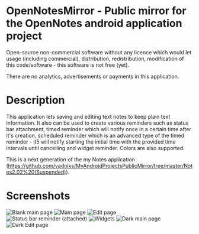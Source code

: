 # OpenNotesMirror - Public mirror for the OpenNotes android application project

Open-source non-commercial software without any licence which would let usage (including commercial),
distribution, redistribution, modification of this code/software - this software is not free (yet).

There are no analytics, advertisements or payments in this application.

# Description

This application lets saving and editing text notes to keep plain text information.
It also can be used to create various reminders such as status bar attachment, timed reminder which
will notify once in a certain time after it's creation, scheduled reminder which is an advanced type
of the timed reminder - it5 will notify starting the initial time with the provided time intervals
until cancelling and widget reminder. Colors are also supported.

This is a next generation of the my Notes application 
(https://github.com/vadniks/MyAndroidProjectsPublicMirror/tree/master/Notes2.02%20(Suspended)).

# Screenshots

![Blank main page](Screenshots/a.png "Blank main page")
![Main page](Screenshots/b.png "Main page")
![Edit page](Screenshots/c.png "Edit page")
![Status bar reminder (attached)](Screenshots/d.png "Status bar reminder (attached)")
![Widgets](Screenshots/e.png "Widgets")
![Dark main page](Screenshots/f.png "Dark main page")
![Dark Edit page](Screenshots/g.png "Dark edit page")
